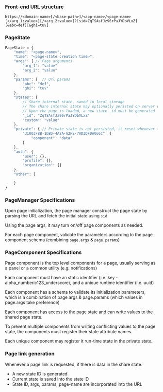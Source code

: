 ### Front-end URL structure

```
https://<domain-name>[/<base-path>]/<app-name>/<page-name>[</arg_1:value>][/<arg_2:value>]?[sid=ZqTSAsfJz96rPaJYDbVLxZ][&abc=def][&ghi=tuv]
```

### PageState

```javascript
PageState = {
    "name": "<page-name>",
    "time": "<page-state creation time>",
    "args": { // Page arguments
        "arg_1": "value"
        "arg_2": "value"
    },
    "params": {  // Url params
        "abc": "def",
        "ghi": "tuv"
    },
    "states": {
        // Share internal state, saved in local storage
        // The share internal state may optionally peristed on server using the state _id
        // Upon the page is loaded, a new state _id must be generated
        "_id": "ZqTSAsfJz96rPaJYDbVLxZ"
        "custom": "value"
    },
    "private": { // Private state is not persisted, it reset whenever the page refresh
        "31003F8B-1DBD-4A2A-A2FE-7AD3DFDA066C": {
            "component": "data"
        }
    },
    "auth": {
        "user": {},
        "profile": {},
        "organization": {}
    },
    "other": {

    }
}
```

### PageManager Specifications

Upon page initialization, the page manager construct the page state by parsing the URL and fetch the initial state using `sid`

Using the page args, it may turn on/off page components as needed.

For each page component, validate the parameters according to the page component schema (combining `page.args` & `page.params`)


### PageComponent Specifications

Page component is the top level components for a page, usually serving as a panel or a common utility (e.g. notifications)

Each component must have an static identifier (i.e. key - alpha_numberic123_underscore), and a unique runtime identifier (i.e. uuid)

Each component has a schema to validate its initialization parameters,
which is a combination of page.args & page.params (which values in page.args take preference)

Each component has access to the page state and can write values to the shared page state.

To prevent multiple components from writing conflicting values to the page state, the components must register their state attribute names.

Each unique component may register it run-time state in the private state.


### Page link generation

Whenever a page link is requested, if there is data in the share state:
- A new state ID is generated
- Current state is saved into the state ID
- State ID, args, params, page-name are incorporated into the URL
